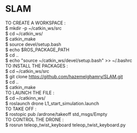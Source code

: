 # SLAM
TO CREATE A WORKSPACE : <br/>
$ mkdir -p ~/catkin_ws/src <br/>
$ cd ~/catkin_ws/ <br/>
$ catkin_make <br/>
$ source devel/setup.bash <br/>
$ echo $ROS_PACKAGE_PATH <br/>
$ cd .. <br/>
$  echo "source ~/catkin_ws/devel/setup.bash" >> ~/.bashrc <br/>
TO INSTALL THE PACKAGES : <br/>
$ cd ~/catkin_ws/src <br/>
$ git clone https://github.com/hazemelghamry/SLAM.git <br/>
$ cd .. <br/>
$ catkin_make <br/>
TO LAUNCH THE FILE : <br/>
$ cd ~/catkinn_ws/ <br/>
$ roslaunch drone L1_start_simulation.launch <br/>
TO TAKE OFF : <br/>
$ rostopic pub /ardrone/takeoff std_msgs/Empty <br/>
TO CONTROL THE DRONE : <br/>
$ rosrun teleop_twist_keyboard teleop_twist_keyboard.py
